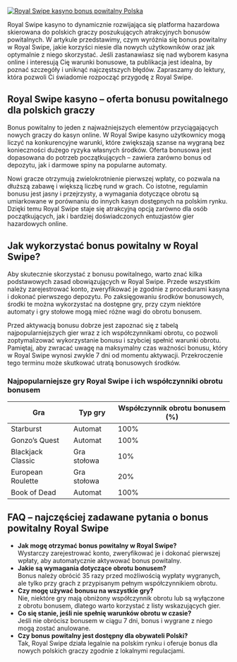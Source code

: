 [![Royal Swipe kasyno bonus powitalny Polska](https://123-caf.pages.dev/gitsignup.png)](https://vrmoo.ru/Bt82HjjY)

<p>Royal Swipe kasyno to dynamicznie rozwijająca się platforma hazardowa skierowana do polskich graczy poszukujących atrakcyjnych bonusów powitalnych. W artykule przedstawimy, czym wyróżnia się bonus powitalny w Royal Swipe, jakie korzyści niesie dla nowych użytkowników oraz jak optymalnie z niego skorzystać. Jeśli zastanawiasz się nad wyborem kasyna online i interesują Cię warunki bonusowe, ta publikacja jest idealna, by poznać szczegóły i uniknąć najczęstszych błędów. Zapraszamy do lektury, która pozwoli Ci świadomie rozpocząć przygodę z Royal Swipe.</p>  <h2>Royal Swipe kasyno – oferta bonusu powitalnego dla polskich graczy</h2> <p>Bonus powitalny to jeden z najważniejszych elementów przyciągających nowych graczy do kasyn online. W Royal Swipe kasyno użytkownicy mogą liczyć na konkurencyjne warunki, które zwiększają szanse na wygraną bez konieczności dużego ryzyka własnych środków. Oferta bonusowa jest dopasowana do potrzeb początkujących – zawiera zarówno bonus od depozytu, jak i darmowe spiny na popularne automaty.</p> <p>Nowi gracze otrzymują zwielokrotnienie pierwszej wpłaty, co pozwala na dłuższą zabawę i większą liczbę rund w grach. Co istotne, regulamin bonusu jest jasny i przejrzysty, a wymagania dotyczące obrotu są umiarkowane w porównaniu do innych kasyn dostępnych na polskim rynku. Dzięki temu Royal Swipe staje się atrakcyjną opcją zarówno dla osób początkujących, jak i bardziej doświadczonych entuzjastów gier hazardowych online.</p>  <h2>Jak wykorzystać bonus powitalny w Royal Swipe?</h2> <p>Aby skutecznie skorzystać z bonusu powitalnego, warto znać kilka podstawowych zasad obowiązujących w Royal Swipe. Przede wszystkim należy zarejestrować konto, zweryfikować je zgodnie z procedurami kasyna i dokonać pierwszego depozytu. Po zaksięgowaniu środków bonusowych, środki te można wykorzystać na dostępne gry, przy czym niektóre automaty i gry stołowe mogą mieć różne wagi do obrotu bonusem.</p> <p>Przed aktywacją bonusu dobrze jest zapoznać się z tabelą najpopularniejszych gier wraz z ich współczynnikami obrotu, co pozwoli zoptymalizować wykorzystanie bonusu i szybciej spełnić warunki obrotu. Pamiętaj, aby zwracać uwagę na maksymalny czas ważności bonusu, który w Royal Swipe wynosi zwykle 7 dni od momentu aktywacji. Przekroczenie tego terminu może skutkować utratą bonusowych środków.</p>  <h3>Najpopularniejsze gry Royal Swipe i ich współczynniki obrotu bonusem</h3> <table>   <thead>     <tr>       <th>Gra</th>       <th>Typ gry</th>       <th>Współczynnik obrotu bonusem (%)</th>     </tr>   </thead>   <tbody>     <tr>       <td>Starburst</td>       <td>Automat</td>       <td>100%</td>     </tr>     <tr>       <td>Gonzo’s Quest</td>       <td>Automat</td>       <td>100%</td>     </tr>     <tr>       <td>Blackjack Classic</td>       <td>Gra stołowa</td>       <td>10%</td>     </tr>     <tr>       <td>European Roulette</td>       <td>Gra stołowa</td>       <td>20%</td>     </tr>     <tr>       <td>Book of Dead</td>       <td>Automat</td>       <td>100%</td>     </tr>   </tbody> </table>  <h2>FAQ – najczęściej zadawane pytania o bonus powitalny Royal Swipe</h2> <ul>   <li><strong>Jak mogę otrzymać bonus powitalny w Royal Swipe?</strong><br>Wystarczy zarejestrować konto, zweryfikować je i dokonać pierwszej wpłaty, aby automatycznie aktywować bonus powitalny.</li>   <li><strong>Jakie są wymagania dotyczące obrotu bonusem?</strong><br>Bonus należy obrócić 35 razy przed możliwością wypłaty wygranych, ale tylko przy grach z przypisanym pełnym współczynnikiem obrotu.</li>   <li><strong>Czy mogę używać bonusu na wszystkie gry?</strong><br>Nie, niektóre gry mają obniżony współczynnik obrotu lub są wyłączone z obrotu bonusem, dlatego warto korzystać z listy wskazujących gier.</li>   <li><strong>Co się stanie, jeśli nie spełnię warunków obrotu w czasie?</strong><br>Jeśli nie obrócisz bonusem w ciągu 7 dni, bonus i wygrane z niego mogą zostać anulowane.</li>   <li><strong>Czy bonus powitalny jest dostępny dla obywateli Polski?</strong><br>Tak, Royal Swipe działa legalnie na polskim rynku i oferuje bonus dla nowych polskich graczy zgodnie z lokalnymi regulacjami.</li> </ul>